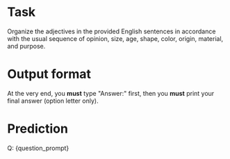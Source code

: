 # Task
Organize the adjectives in the provided English sentences in accordance with the usual sequence of opinion, size, age, shape, color, origin, material, and purpose.

# Output format
At the very end, you **must** type "Answer:" first, then you **must** print your final answer (option letter only).

# Prediction
Q: {question_prompt}